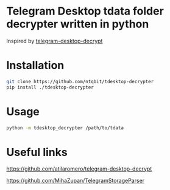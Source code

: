 # Telegram Desktop tdata folder decrypter written in python
Inspired by [telegram-desktop-decrypt](https://github.com/atilaromero/telegram-desktop-decrypt)

# Installation
```bash
git clone https://github.com/ntqbit/tdesktop-decrypter
pip install ./tdesktop-decrypter
```

# Usage
```bash
python -m tdesktop_decrypter /path/to/tdata
```

# Useful links
https://github.com/atilaromero/telegram-desktop-decrypt

https://github.com/MihaZupan/TelegramStorageParser
